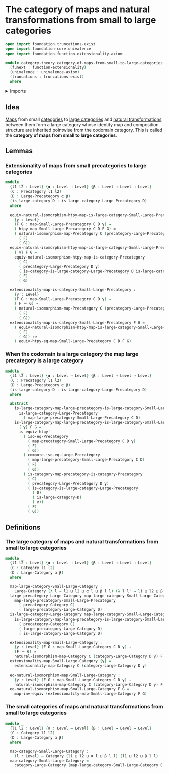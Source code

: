 # The category of maps and natural transformations from small to large categories

```agda
open import foundation.truncations-exist
open import foundation-core.univalence
open import foundation.function-extensionality-axiom

module category-theory.category-of-maps-from-small-to-large-categories
  (funext : function-extensionality)
  (univalence : univalence-axiom)
  (truncations : truncations-exist)
  where
```

<details><summary>Imports</summary>

```agda
open import category-theory.categories funext univalence truncations
open import category-theory.category-of-maps-categories funext univalence truncations
open import category-theory.isomorphisms-in-large-precategories funext univalence truncations
open import category-theory.isomorphisms-in-precategories funext univalence truncations
open import category-theory.large-categories funext univalence truncations
open import category-theory.large-precategories funext univalence truncations
open import category-theory.maps-from-small-to-large-categories funext univalence truncations
open import category-theory.maps-from-small-to-large-precategories funext univalence truncations
open import category-theory.natural-isomorphisms-maps-categories funext univalence truncations
open import category-theory.natural-isomorphisms-maps-precategories funext univalence truncations
open import category-theory.precategories funext univalence truncations
open import category-theory.precategory-of-maps-from-small-to-large-precategories funext univalence truncations

open import foundation.equivalences funext
open import foundation.identity-types funext
open import foundation.universe-levels
```

</details>

## Idea

[Maps](category-theory.maps-from-small-to-large-categories.md) from small
[categories](category-theory.categories.md) to
[large categories](category-theory.large-categories.md) and
[natural transformations](category-theory.natural-transformations-maps-from-small-to-large-precategories.md)
between them form a large category whose identity map and composition structure
are inherited pointwise from the codomain category. This is called the
**category of maps from small to large categories**.

## Lemmas

### Extensionality of maps from small precategories to large categories

```agda
module _
  {l1 l2 : Level} {α : Level → Level} {β : Level → Level → Level}
  (C : Precategory l1 l2)
  (D : Large-Precategory α β)
  (is-large-category-D : is-large-category-Large-Precategory D)
  where

  equiv-natural-isomorphism-htpy-map-is-large-category-Small-Large-Precategory :
    {γ : Level}
    (F G : map-Small-Large-Precategory C D γ) →
    ( htpy-map-Small-Large-Precategory C D F G) ≃
    ( natural-isomorphism-map-Precategory C (precategory-Large-Precategory D γ)
      ( F)
      ( G))
  equiv-natural-isomorphism-htpy-map-is-large-category-Small-Large-Precategory
    { γ} F G =
    equiv-natural-isomorphism-htpy-map-is-category-Precategory
      ( C)
      ( precategory-Large-Precategory D γ)
      ( is-category-is-large-category-Large-Precategory D is-large-category-D γ)
      ( F)
      ( G)

  extensionality-map-is-category-Small-Large-Precategory :
    {γ : Level}
    (F G : map-Small-Large-Precategory C D γ) →
    ( F ＝ G) ≃
    ( natural-isomorphism-map-Precategory C (precategory-Large-Precategory D γ)
      ( F)
      ( G))
  extensionality-map-is-category-Small-Large-Precategory F G =
    ( equiv-natural-isomorphism-htpy-map-is-large-category-Small-Large-Precategory
      ( F)
      ( G)) ∘e
    ( equiv-htpy-eq-map-Small-Large-Precategory C D F G)
```

### When the codomain is a large category the map large precategory is a large category

```agda
module _
  {l1 l2 : Level} {α : Level → Level} {β : Level → Level → Level}
  (C : Precategory l1 l2)
  (D : Large-Precategory α β)
  (is-large-category-D : is-large-category-Large-Precategory D)
  where

  abstract
    is-large-category-map-large-precategory-is-large-category-Small-Large-Precategory :
      is-large-category-Large-Precategory
        ( map-large-precategory-Small-Large-Precategory C D)
    is-large-category-map-large-precategory-is-large-category-Small-Large-Precategory
      { γ} F G =
      is-equiv-htpy'
        ( iso-eq-Precategory
          ( map-precategory-Small-Large-Precategory C D γ)
          ( F)
          ( G))
        ( compute-iso-eq-Large-Precategory
          ( map-large-precategory-Small-Large-Precategory C D)
          ( F)
          ( G))
        ( is-category-map-precategory-is-category-Precategory
          ( C)
          ( precategory-Large-Precategory D γ)
          ( is-category-is-large-category-Large-Precategory
            ( D)
            ( is-large-category-D)
            ( γ))
          ( F)
          ( G))
```

## Definitions

### The large category of maps and natural transformations from small to large categories

```agda
module _
  {l1 l2 : Level} {α : Level → Level} {β : Level → Level → Level}
  (C : Category l1 l2)
  (D : Large-Category α β)
  where

  map-large-category-Small-Large-Category :
    Large-Category (λ l → l1 ⊔ l2 ⊔ α l ⊔ β l l) (λ l l' → l1 ⊔ l2 ⊔ β l l')
  large-precategory-Large-Category map-large-category-Small-Large-Category =
    map-large-precategory-Small-Large-Precategory
      ( precategory-Category C)
      ( large-precategory-Large-Category D)
  is-large-category-Large-Category map-large-category-Small-Large-Category =
    is-large-category-map-large-precategory-is-large-category-Small-Large-Precategory
      ( precategory-Category C)
      ( large-precategory-Large-Category D)
      ( is-large-category-Large-Category D)

  extensionality-map-Small-Large-Category :
    {γ : Level} (F G : map-Small-Large-Category C D γ) →
    (F ＝ G) ≃
    natural-isomorphism-map-Category C (category-Large-Category D γ) F G
  extensionality-map-Small-Large-Category {γ} =
    extensionality-map-Category C (category-Large-Category D γ)

  eq-natural-isomorphism-map-Small-Large-Category :
    {γ : Level} (F G : map-Small-Large-Category C D γ) →
    natural-isomorphism-map-Category C (category-Large-Category D γ) F G → F ＝ G
  eq-natural-isomorphism-map-Small-Large-Category F G =
    map-inv-equiv (extensionality-map-Small-Large-Category F G)
```

### The small categories of maps and natural transformations from small to large categories

```agda
module _
  {l1 l2 : Level} {α : Level → Level} {β : Level → Level → Level}
  (C : Category l1 l2)
  (D : Large-Category α β)
  where

  map-category-Small-Large-Category :
    (l : Level) → Category (l1 ⊔ l2 ⊔ α l ⊔ β l l) (l1 ⊔ l2 ⊔ β l l)
  map-category-Small-Large-Category =
    category-Large-Category (map-large-category-Small-Large-Category C D)
```
